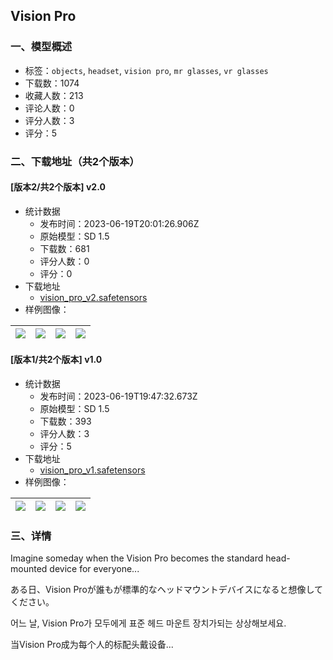 ## Vision Pro
### 一、模型概述

- 标签：`objects`, `headset`, `vision pro`, `mr glasses`, `vr glasses`
- 下载数：1074
- 收藏人数：213
- 评论人数：0
- 评分人数：3
- 评分：5

### 二、下载地址（共2个版本）

#### [版本2/共2个版本] v2.0

- 统计数据
  - 发布时间：2023-06-19T20:01:26.906Z
  - 原始模型：SD 1.5
  - 下载数：681
  - 评分人数：0
  - 评分：0
- 下载地址
  - [vision_pro_v2.safetensors](https://civitai.com/api/download/models/99709)
- 样例图像：

| <img src="https://image.civitai.com/xG1nkqKTMzGDvpLrqFT7WA/136469ba-c05d-4c89-9922-24fe9837bff6/width=450/1210607.jpeg" /> | <img src="https://image.civitai.com/xG1nkqKTMzGDvpLrqFT7WA/7c0e9ae7-ebc4-44e3-9613-38d66f50dcf5/width=450/1210596.jpeg" /> | <img src="https://image.civitai.com/xG1nkqKTMzGDvpLrqFT7WA/dbb35a93-ecdf-4035-8b35-da1971517298/width=450/1210601.jpeg" /> | <img src="https://image.civitai.com/xG1nkqKTMzGDvpLrqFT7WA/07e38b01-f2d6-42b4-9b2c-aee8e9afc4a3/width=450/1210683.jpeg" /> |
| ---- | ---- | ---- | ---- |

#### [版本1/共2个版本] v1.0

- 统计数据
  - 发布时间：2023-06-19T19:47:32.673Z
  - 原始模型：SD 1.5
  - 下载数：393
  - 评分人数：3
  - 评分：5
- 下载地址
  - [vision_pro_v1.safetensors](https://civitai.com/api/download/models/95350)
- 样例图像：

| <img src="https://image.civitai.com/xG1nkqKTMzGDvpLrqFT7WA/69725dfa-f6c7-4272-98c5-0824cae9878f/width=450/1133514.jpeg" /> | <img src="https://image.civitai.com/xG1nkqKTMzGDvpLrqFT7WA/56b10073-3620-4cd4-9b57-9b7963d1b13b/width=450/1133521.jpeg" /> | <img src="https://image.civitai.com/xG1nkqKTMzGDvpLrqFT7WA/b5d33840-882c-413a-858a-027123953e39/width=450/1133533.jpeg" /> | <img src="https://image.civitai.com/xG1nkqKTMzGDvpLrqFT7WA/6bd9b5c0-bf08-487c-9e98-ee5e64a79e95/width=450/1133528.jpeg" /> |
| ---- | ---- | ---- | ---- |


### 三、详情
<p>Imagine someday when the Vision Pro becomes the standard head-mounted device for everyone...</p><p>ある日、Vision Proが誰もが標準的なヘッドマウントデバイスになると想像してください。</p><p>어느 날, Vision Pro가 모두에게 표준 헤드 마운트 장치가되는 상상해보세요.</p><p>当Vision Pro成为每个人的标配头戴设备...</p>